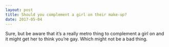 ```yaml
---
layout: post
title: Should you complement a girl on their make-up?
date: 2017-05-04
---
```


<p>Sure, but be aware that it’s a really metro thing to complement a girl on and it might get her to think you’re gay. Which might not be a bad thing.</p>
